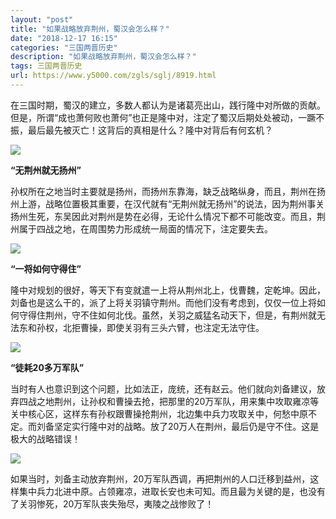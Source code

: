 ```yaml
---
layout: "post"
title: "如果战略放弃荆州，蜀汉会怎么样？"
date: "2018-12-17 16:15"
categories: "三国两晋历史"
description: "如果战略放弃荆州，蜀汉会怎么样？"
tags: 三国两晋历史
url: https://www.y5000.com/zgls/sglj/8919.html
---
```






在三国时期，蜀汉的建立，多数人都认为是诸葛亮出山，践行隆中对所做的贡献。但是，所谓“成也萧何败也萧何”也正是隆中对，注定了蜀汉后期处处被动，一蹶不振，最后最先被灭亡！这背后的真相是什么？隆中对背后有何玄机？

![](https://img.y5000.com/uploads/allimg/170103/105603IK-0.jpg)

**“无荆州就无扬州”**

孙权所在之地当时主要就是扬州，而扬州东靠海，缺乏战略纵身，而且，荆州在扬州上游，战略位置极其重要，在汉代就有“无荆州就无扬州”的说法，因为荆州事关扬州生死，东吴因此对荆州是势在必得，无论什么情况下都不可能改变。而且，荆州属于四战之地，在周围势力形成统一局面的情况下，注定要失去。

![](https://img.y5000.com/uploads/allimg/170103/105603GE-1.jpg)

**“一将如何守得住”**

隆中对规划的很好，等天下有变就遣一上将从荆州北上，伐曹魏，定乾坤。因此，刘备也是这么干的，派了上将关羽镇守荆州。而他们没有考虑到，仅仅一位上将如何守得住荆州，守不住如何北伐。虽然，关羽之威猛名动天下，但是，有荆州就无法东和孙权，北拒曹操，即使关羽有三头六臂，也注定无法守住。

![](https://img.y5000.com/uploads/allimg/170103/8-1F103105333108.jpg)

**“徒耗20多万军队”**

当时有人也意识到这个问题，比如法正，庞统，还有赵云。他们就向刘备建议，放弃四战之地荆州，让孙权和曹操去抢，把那里的20万军队，用来集中攻取雍凉等关中核心区，这样东有孙权跟曹操抢荆州，北边集中兵力攻取关中，何愁中原不定。而刘备坚定实行隆中对的战略。放了20万人在荆州，最后仍是守不住。这是极大的战略错误！

![](https://img.y5000.com/uploads/allimg/170103/105603I16-2.jpg)

如果当时，刘备主动放弃荆州，20万军队西调，再把荆州的人口迁移到益州，这样集中兵力北进中原。占领雍凉，进取长安也未可知。而且最为关键的是，也没有了关羽惨死，20万军队丧失殆尽，夷陵之战惨败了！
